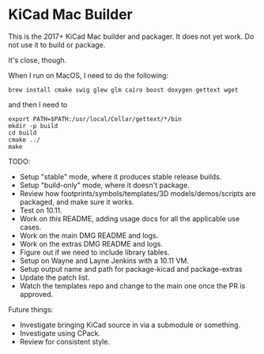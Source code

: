 KiCad Mac Builder
=================

This is the 2017+ KiCad Mac builder and packager.  It does not yet work.  Do not use it to build or package.

It's close, though.

When I run on MacOS, I need to do the following:

`brew install cmake swig glew glm cairo boost doxygen gettext wget`

and then I need to

```
export PATH=$PATH:/usr/local/Cellar/gettext/*/bin
mkdir -p build
cd build
cmake ../
make
```



TODO:
* Setup "stable" mode, where it produces stable release builds.
* Setup "build-only" mode, where it doesn't package.
* Review how footprints/symbols/templates/3D models/demos/scripts are packaged, and make sure it works.
* Test on 10.11.
* Work on *this* README, adding usage docs for all the applicable use cases.
* Work on the main DMG README and logs.
* Work on the extras DMG README and logs.
* Figure out if we need to include library tables.
* Setup on Wayne and Layne Jenkins with a 10.11 VM.
* Setup output name and path for package-kicad and package-extras
* Update the patch list.
* Watch the templates repo and change to the main one once the PR is approved.

Future things:
* Investigate bringing KiCad source in via a submodule or something.
* Investigate using CPack.
* Review for consistent style.
